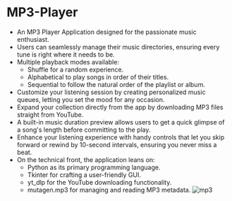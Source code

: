 # MP3-Player
- An MP3 Player Application designed for the passionate music enthusiast.
- Users can seamlessly manage their music directories, ensuring every tune is right where it needs to be.
- Multiple playback modes available: 
  - Shuffle for a random experience.
  - Alphabetical to play songs in order of their titles.
  - Sequential to follow the natural order of the playlist or album.
- Customize your listening session by creating personalized music queues, letting you set the mood for any occasion.
- Expand your collection directly from the app by downloading MP3 files straight from YouTube.
- A built-in music duration preview allows users to get a quick glimpse of a song's length before committing to the play.
- Enhance your listening experience with handy controls that let you skip forward or rewind by 10-second intervals, ensuring you never miss a beat.
- On the technical front, the application leans on:
  - Python as its primary programming language.
  - Tkinter for crafting a user-friendly GUI.
  - yt_dlp for the YouTube downloading functionality.
  - mutagen.mp3 for managing and reading MP3 metadata.
![mp3](https://github.com/wiktorszczurek/MP3-Player-PY/assets/124889327/198f0687-e0d8-4589-9b75-79e26c3538fc)
